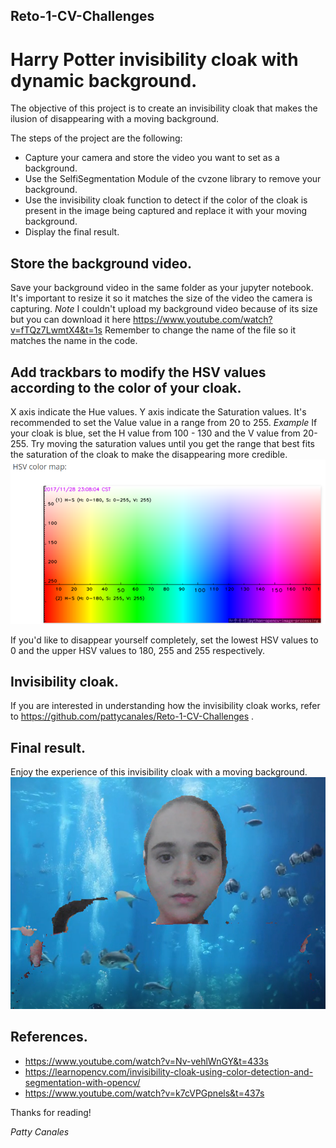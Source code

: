 ## Reto-1-CV-Challenges

# Harry Potter invisibility cloak with dynamic background.
The objective of this project is to create an invisibility cloak that makes the ilusion of disappearing with a moving background.

The steps of the project are the following:
  - Capture your camera and store the video you want to set as a background.
  - Use the SelfiSegmentation Module of the cvzone library to remove your background.
  - Use the invisibility cloak function to detect if the color of the cloak is present in the image being captured and replace it with your moving background.
  - Display the final result.
  
## Store the background video.
Save your background video in the same folder as your jupyter notebook. It's important to resize it so it matches the size of the video the camera is capturing. 
*Note*
I couldn't upload my background video because of its size but you can download it here https://www.youtube.com/watch?v=fTQz7LwmtX4&t=1s
Remember to change the name of the file so it matches the name in the code.

## Add trackbars to modify the HSV values according to the color of your cloak.
X axis indicate the Hue values.
Y axis indicate the Saturation values.
It's recommended to set the Value value in a range from 20 to 255.
*Example*
If your cloak is blue, set the H value from 100 - 130 and the V value from 20-255. Try moving the saturation values until you get the range that best fits the saturation of the cloak to make the disappearing more credible. 
![Reto-1-CV-Challenges](HSVColorMap.png)

If you'd like to disappear yourself completely, set the lowest HSV values to 0 and the upper HSV values to 180, 255 and 255 respectively.

## Invisibility cloak.
If you are interested in understanding how the invisibility cloak works, refer to https://github.com/pattycanales/Reto-1-CV-Challenges .

## Final result.
Enjoy the experience of this invisibility cloak with a moving background.
![Reto-1-CV-Challenges](finalresult2.png)

## References.
  - https://www.youtube.com/watch?v=Nv-vehlWnGY&t=433s
  - https://learnopencv.com/invisibility-cloak-using-color-detection-and-segmentation-with-opencv/
  - https://www.youtube.com/watch?v=k7cVPGpnels&t=437s

Thanks for reading!

_Patty Canales_
